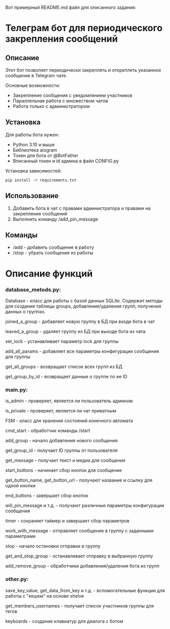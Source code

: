 Вот примерный README.md файл для описанного задания:

# Телеграм бот для периодического закрепления сообщений

## Описание

Этот бот позволяет периодически закреплять и откреплять указанное сообщение в Telegram чате. 

Основные возможности:

- Закрепление сообщения с уведомлением участников
- Параллельная работа с множеством чатов
- Работа только с администратором

## Установка

Для работы бота нужен:

- Python 3.10 и выше
- Библиотека aiogram
- Токен для бота от @BotFather
- Вписанный токен и id админа в файл CONFIG.py

Установка зависимостей:

```
pip install -r requirements.txt 
```

## Использование

1. Добавить бота в чат с правами администратора и правами на закрепление сообщений
2. Выполнить команду /add_pin_message 
## Команды

- /add - добавить сообщение в работу
- /stop - убрать сообщение из работы





# Описание функций


### database_metods.py:

Database - класс для работы с базой данных SQLite. Содержит методы для создания таблицы groups, добавления/удаления групп, получения данных о группах.

joined_a_group - добавляет новую группу в БД при входе бота в чат

leaved_a_group - удаляет группу из БД при выходе бота из чата

set_lock - устанавливает параметр lock для группы

add_all_params - добавляет все параметры конфигурации сообщения для группы

get_all_groups - возвращает список всех групп из БД

get_group_by_id - возвращает данные о группе по ее ID


### main.py:


is_admin - проверяет, является ли пользователь админом

is_private - проверяет, является ли чат приватным

FSM - класс для хранения состояний конечного автомата

cmd_start - обработчик команды /start

add_group - начало добавления нового сообщения

get_group_id - получает ID группы от пользователя

get_message - получает текст и медиа для сообщения

start_buttons - начинает сбор кнопок для сообщения

get_button_name, get_button_url - получают название и ссылку для одной кнопки

end_buttons - завершает сбор кнопок

will_pin_message и т.д. - получают различные параметры конфигурации сообщения

timer - сохраняет таймер и завершает сбор параметров

work_with_message - отправляет сообщение в группу с заданными параметрами

stop - начало остановки отправки в группу

get_and_stop_group - останавливает отправку в выбранную группу

add_remove_group - обработчики добавления/удаления бота из групп


### other.py:

save_key_value, get_data_from_key и т.д. - вспомогательные функции для работы с "кешем" на основе shelve

get_members_usernames - получает список участников группы для тегов

keyboards - создание клавиатур для диалога с ботом
